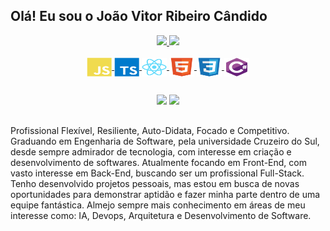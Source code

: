 ## Olá! Eu sou o João Vitor Ribeiro Cândido

<div align="center">
  <a href="https://github.com/Johncutz">
  <img height="180em" src="https://github-readme-stats.vercel.app/api?username=Johncutz&show_icons=true&theme=onedark&include_all_commits=true&count_private=true"/>
  <img height="180em" src="https://github-readme-stats.vercel.app/api/top-langs/?username=Johncutz&layout=compact&langs_count=7&theme=onedark"/>
</div>
<div style="display: inline_block" align="center"><br>
  <img align="center" alt="Icon-Js" height="30" width="40" src="https://raw.githubusercontent.com/devicons/devicon/master/icons/javascript/javascript-plain.svg">
  <img align="center" alt="Icon-Ts" height="30" width="40" src="https://raw.githubusercontent.com/devicons/devicon/master/icons/typescript/typescript-plain.svg">
  <img align="center" alt="Icon-React" height="30" width="40" src="https://raw.githubusercontent.com/devicons/devicon/master/icons/react/react-original.svg">
  <img align="center" alt="Icon-HTML" height="30" width="40" src="https://raw.githubusercontent.com/devicons/devicon/master/icons/html5/html5-original.svg">
  <img align="center" alt="Icon-CSS" height="30" width="40" src="https://raw.githubusercontent.com/devicons/devicon/master/icons/css3/css3-original.svg">
  <img align="center" alt="Icon-Csharp" height="30" width="40" src="https://raw.githubusercontent.com/devicons/devicon/master/icons/csharp/csharp-original.svg">
</div>
  
  ##
  
<div align="center">
  <a href="mailto:joaovitorcut@gmail.com" target="_blank"><img src="https://img.shields.io/badge/Gmail-D14836?style=for-the-badge&logo=gmail&logoColor=white"  target="_blank"></a>
  <a href="https://www.linkedin.com/in/jvrcandido/" target="_blank"><img src="https://img.shields.io/badge/LinkedIn-0077B5?style=for-the-badge&logo=linkedin&logoColor=white" target="_blank"></a>
  
</div>
  
 ##
  
Profissional Flexível, Resiliente, Auto-Didata, Focado e Competitivo.
Graduando em Engenharia de Software, pela universidade Cruzeiro do Sul, desde sempre admirador de tecnologia, com interesse em criação e desenvolvimento de softwares.
Atualmente focando em Front-End, com vasto interesse em Back-End, buscando ser um profissional Full-Stack. Tenho desenvolvido projetos pessoais, mas estou em busca de novas oportunidades para demonstrar aptidão e fazer minha parte dentro de uma equipe fantástica. Almejo sempre mais conhecimento em áreas de meu interesse como: IA, Devops, Arquitetura e Desenvolvimento de Software.
